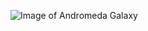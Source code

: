 ![Image of Andromeda Galaxy](https://upload.wikimedia.org/wikipedia/commons/8/8c/Andromeda_Galaxy_560mm_FL.jpg)
